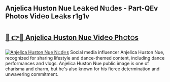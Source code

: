 ## Anjelica Huston Nue Le𝚊k𝚎d N𝚞𝚍es - Part-QEv Photos Vid𝚎o Le𝚊ks r1g1v

# <h2><a href="http://fb0ald.evod.top/?m=Anjelica+Huston+Nue">🔗 👉🔴 Anjelica Huston Nue Vid𝚎o Ph𝚘t𝚘s</a></h2>

[![Anjelica Huston Nue N𝚞d𝚎s](https://i.imgur.com/8V9OHl7.gif)](http://fb0ald.evod.top/?m=Anjelica+Huston+Nue)
Social media influencer Anjelica Huston Nue, recognized for sharing lifestyle and dance-themed content, including dance performances and vlogs. Anjelica Huston Nue public image is one of charisma and charm, but he's also known for his fierce determination and unwavering commitment. 
